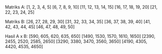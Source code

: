 Matriks A: [1, 2, 3, 4, 5] [6, 7, 8, 9, 10] [11, 12, 13, 14, 15] [16, 17, 18, 19, 20] [21, 22, 23, 24, 25]

Matriks B: [26, 27, 28, 29, 30] [31, 32, 33, 34, 35] [36, 37, 38, 39, 40] [41, 42, 43, 44, 45] [46, 47, 48, 49, 50]

Hasil A x B: [590, 605, 620, 635, 650] [1490, 1530, 1570, 1610, 1650] [2390, 2455, 2520, 2585, 2650] [3290, 3380, 3470, 3560, 3650] [4190, 4305, 4420, 4535, 4650]
